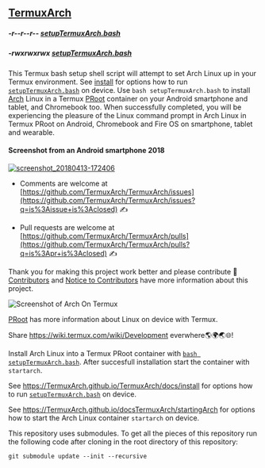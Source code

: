 <link rel="prerender" href="https://termuxarch.github.io/TermuxArch/">

## [TermuxArch](https://github.com/TermuxArch/TermuxArch)

##### -r--r--r-- [setupTermuxArch.bash](https://raw.githubusercontent.com/TermuxArch/TermuxArch/master/setupTermuxArch.bash)
##### -rwxrwxrwx [setupTermuxArch.bash](https://TermuxArch.github.io/TermuxArch/setupTermuxArch.bash) 

This Termux bash setup shell script will attempt to set Arch Linux up in your Termux environment.  See [install](https://TermuxArch.github.io/docsTermuxArch/install) for options how to run [`setupTermuxArch.bash`](https://raw.githubusercontent.com/TermuxArch/TermuxArch/master/setupTermuxArch.bash) on device.  Use `bash setupTermuxArch.bash` to install [Arch](https://wiki.archlinux.org/) Linux in a Termux [PRoot](https://TermuxArch.github.io/docsTermuxArch/PRoot) container on your Android smartphone and tablet, and Chromebook too.  When successfully completed, you will be experiencing the pleasure of the Linux command prompt in Arch Linux in Termux PRoot on Android, Chromebook and Fire OS on smartphone, tablet and wearable.

#### Screenshot from an Android smartphone 2018
[![screenshot_20180413-172406](https://user-images.githubusercontent.com/27742457/38758637-ec0ff0dc-3f3f-11e8-802c-82bc511cde88.png)](https://TermuxArch.github.io/docsTermuxArch/install)

* Comments are welcome at [https://github.com/TermuxArch/TermuxArch/issues](https://github.com/TermuxArch/TermuxArch/issues?q=is%3Aissue+is%3Aclosed) ✍ 

* Pull requests are welcome at [https://github.com/TermuxArch/TermuxArch/pulls](https://github.com/TermuxArch/TermuxArch/pulls?q=is%3Apr+is%3Aclosed) ✍ 

Thank you for making this project work better and please contribute 🔆  [Contributors](CONTRIBUTORS.md) and [Notice to Contributors](NOTICE.md) have more information about this project.

![Screenshot of Arch On Termux](https://raw.githubusercontent.com/TermuxArch/imgsTermuxArch/master/IMG_20171019_190414.jpg)

[PRoot](https://termuxarch.github.io/docsTermuxArch/PRoot) has more information about Linux on device with Termux.

Share https://wiki.termux.com/wiki/Development everwhere🌎🌍🌏🌐!

Install Arch Linux into a Termux PRoot container with [`bash setupTermuxArch.bash`](setupTermuxArch.bash).  After succesfull installation start the container with `startarch`.

See https://TermuxArch.github.io/TermuxArch/docs/install for options how to run [`setupTermuxArch.bash`](https://TermuxArch.github.io/TermuxArch/setupTermuxArch.bash) on device.  

See https://TermuxArch.github.io/docsTermuxArch/startingArch for options how to start the Arch Linux container `startarch` on device.

This repository uses submodules.  To get all the pieces of this repository run the following code after cloning in the root directory of this repository: 

```
git submodule update --init --recursive
``` 

